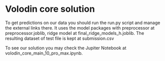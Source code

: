 # Volodin core solution

To get predictions on our data you should run the run.py script and manage the external links there.
It uses the model packages with preprocessor at preprocessor.joblib, ridge model at final_ridge_models_h.joblib.
The resulting dataset of test file is kept at submission.csv

To see our solution you may check the Jupiter Notebook at volodin_core_main_10_pro_max.ipynb.
